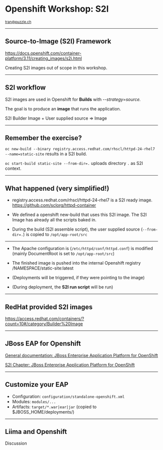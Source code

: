 # Openshift Workshop: S2I

<small>tran@puzzle.ch</small>

<!-- .slide: class="master01" -->

---

## Source-to-Image (S2I) Framework

https://docs.openshift.com/container-platform/3.11/creating_images/s2i.html

Creating S2I images out of scope in this workshop.

---

## S2I workflow

S2I images are used in Openshift for **Builds** with *--strategy=source.*

The goal is to produce an **image** that runs the application.

S2I Builder Image + User supplied source => Image

---

## Remember the exercise?

`oc new-build --binary registry.access.redhat.com/rhscl/httpd-24-rhel7 --name=static-site` results in a S2I build.

`oc start-build static-site --from-dir=.` uploads directory `.` as S2I context.

---

## What happened (very simplified!)

* registry.access.redhat.com/rhscl/httpd-24-rhel7 is a S2I ready image. https://github.com/sclorg/httpd-container

* We defined a openshift new-build that uses this S2I image. The S2I Image has already all the scripts baked in.

* During the build (S2I assemble script), the user supplied source (`--from-dir=.`) is copied to `/opt/app-root/src`

----

* The Apache configuration is (`/etc/httpd/conf/httpd.conf`) is modified (mainly DocumentRoot is set to `/opt/app-root/src`)

* The finished image is pushed into the internal Openshift registry /NAMESPACE/static-site:latest

* (Deployments will be triggered, if they were pointing to the image)

* (During deployment, the **S2I run script** will be run)

---

## RedHat provided S2I images

https://access.redhat.com/containers/?count=10#/category/Builder%20Image

---

## JBoss EAP for Openshift

[General documentation: JBoss Enterprise Application Platform for OpenShift](https://access.redhat.com/documentation/en-us/red_hat_jboss_enterprise_application_platform/7.1/html/red_hat_jboss_enterprise_application_platform_for_openshift/)


[S2I Chapter: JBoss Enterprise Application Platform for OpenShift](https://access.redhat.com/documentation/en-us/red_hat_jboss_enterprise_application_platform/7.1/html/red_hat_jboss_enterprise_application_platform_for_openshift/reference_information#reference_s2i)

----

## Customize your EAP

* Configuration: `configuration/standalone-openshift.xml`
* Modules: `modules/...`
* Artifacts: `target/*.war|ear|jar` (copied to $JBOSS_HOME/deployments/)

----

## Liima and Openshift

Discussion